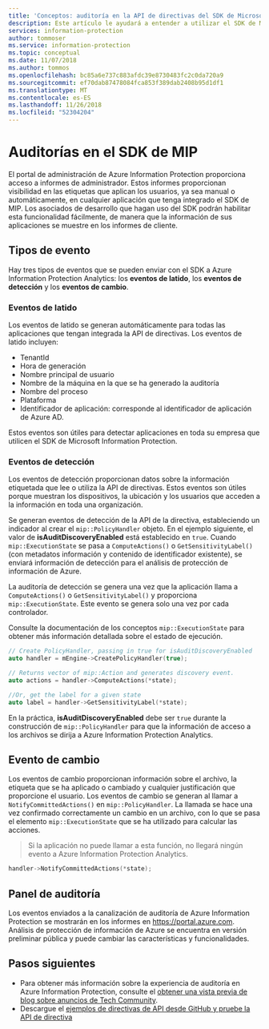 ```yaml
---
title: 'Conceptos: auditoría en la API de directivas del SDK de Microsoft Information Protection'
description: Este artículo le ayudará a entender a utilizar el SDK de Microsoft Information Protection para enviar eventos de auditoría de la API de directivas a Azure Information Protection Analytics.
services: information-protection
author: tommoser
ms.service: information-protection
ms.topic: conceptual
ms.date: 11/07/2018
ms.author: tommos
ms.openlocfilehash: bc85a6e737c883afdc39e8730483fc2c0da720a9
ms.sourcegitcommit: ef70dab87478084fca853f389dab2408b95d1df1
ms.translationtype: MT
ms.contentlocale: es-ES
ms.lasthandoff: 11/26/2018
ms.locfileid: "52304204"
---
```

# <a name="auditing-in-the-mip-sdk"></a>Auditorías en el SDK de MIP

El portal de administración de Azure Information Protection proporciona acceso a informes de administrador. Estos informes proporcionan visibilidad en las etiquetas que aplican los usuarios, ya sea manual o automáticamente, en cualquier aplicación que tenga integrado el SDK de MIP. Los asociados de desarrollo que hagan uso del SDK podrán habilitar esta funcionalidad fácilmente, de manera que la información de sus aplicaciones se muestre en los informes de cliente.

## <a name="event-types"></a>Tipos de evento

Hay tres tipos de eventos que se pueden enviar con el SDK a Azure Information Protection Analytics: los **eventos de latido**, los **eventos de detección** y los **eventos de cambio**.

### <a name="heartbeat-events"></a>Eventos de latido

Los eventos de latido se generan automáticamente para todas las aplicaciones que tengan integrada la API de directivas. Los eventos de latido incluyen:

* TenantId
* Hora de generación
* Nombre principal de usuario
* Nombre de la máquina en la que se ha generado la auditoría
* Nombre del proceso
* Plataforma
* Identificador de aplicación: corresponde al identificador de aplicación de Azure AD.

Estos eventos son útiles para detectar aplicaciones en toda su empresa que utilicen el SDK de Microsoft Information Protection.

### <a name="discovery-events"></a>Eventos de detección

Los eventos de detección proporcionan datos sobre la información etiquetada que lee o utiliza la API de directivas. Estos eventos son útiles porque muestran los dispositivos, la ubicación y los usuarios que acceden a la información en toda una organización.

Se generan eventos de detección de la API de la directiva, estableciendo un indicador al crear el `mip::PolicyHandler` objeto. En el ejemplo siguiente, el valor de **isAuditDiscoveryEnabled** está establecido en `true`. Cuando `mip::ExecutionState` se pasa a `ComputeActions()` o `GetSensitivityLabel()` (con metadatos información y contenido de identificador existente), se enviará información de detección para el análisis de protección de información de Azure.

La auditoría de detección se genera una vez que la aplicación llama a `ComputeActions()` o `GetSensitivityLabel()` y proporciona `mip::ExecutionState`. Este evento se genera solo una vez por cada controlador.

Consulte la documentación de los conceptos `mip::ExecutionState` para obtener más información detallada sobre el estado de ejecución.

```cpp
// Create PolicyHandler, passing in true for isAuditDiscoveryEnabled
auto handler = mEngine->CreatePolicyHandler(true);

// Returns vector of mip::Action and generates discovery event.
auto actions = handler->ComputeActions(*state);

//Or, get the label for a given state
auto label = handler->GetSensitivityLabel(*state);
```

En la práctica, **isAuditDiscoveryEnabled** debe ser `true` durante la construcción de `mip::PolicyHandler` para que la información de acceso a los archivos se dirija a Azure Information Protection Analytics.

## <a name="change-event"></a>Evento de cambio

Los eventos de cambio proporcionan información sobre el archivo, la etiqueta que se ha aplicado o cambiado y cualquier justificación que proporcione el usuario. Los eventos de cambio se generan al llamar a `NotifyCommittedActions()` en `mip::PolicyHandler`. La llamada se hace una vez confirmado correctamente un cambio en un archivo, con lo que se pasa el elemento `mip::ExecutionState` que se ha utilizado para calcular las acciones.

> Si la aplicación no puede llamar a esta función, no llegará ningún evento a Azure Information Protection Analytics.

```cpp
handler->NotifyCommittedActions(*state);
```

## <a name="audit-dashboard"></a>Panel de auditoría

Los eventos enviados a la canalización de auditoría de Azure Information Protection se mostrarán en los informes en https://portal.azure.com. Análisis de protección de información de Azure se encuentra en versión preliminar pública y puede cambiar las características y funcionalidades.

## <a name="next-steps"></a>Pasos siguientes

- Para obtener más información sobre la experiencia de auditoría en Azure Information Protection, consulte el [obtener una vista previa de blog sobre anuncios de Tech Community](https://techcommunity.microsoft.com/t5/Azure-Information-Protection/Data-discovery-reporting-and-analytics-for-all-your-data-with/ba-p/253854).
- Descargue el [ejemplos de directivas de API desde GitHub y pruebe la API de directiva](https://azure.microsoft.com/resources/samples/?sort=0&term=mipsdk+policyapi)

